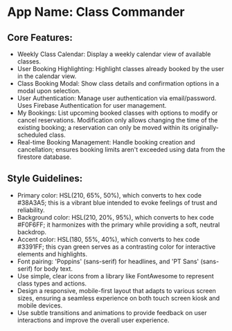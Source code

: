 # **App Name**: Class Commander

## Core Features:

- Weekly Class Calendar: Display a weekly calendar view of available classes.
- User Booking Highlighting: Highlight classes already booked by the user in the calendar view.
- Class Booking Modal: Show class details and confirmation options in a modal upon selection.
- User Authentication: Manage user authentication via email/password. Uses Firebase Authentication for user management.
- My Bookings: List upcoming booked classes with options to modify or cancel reservations. Modification only allows changing the time of the existing booking; a reservation can only be moved within its originally-scheduled class.
- Real-time Booking Management: Handle booking creation and cancellation; ensures booking limits aren't exceeded using data from the firestore database.

## Style Guidelines:

- Primary color: HSL(210, 65%, 50%), which converts to hex code #38A3A5; this is a vibrant blue intended to evoke feelings of trust and reliability.
- Background color: HSL(210, 20%, 95%), which converts to hex code #F0F6FF; it harmonizes with the primary while providing a soft, neutral backdrop.
- Accent color: HSL(180, 55%, 40%), which converts to hex code #3391FF; this cyan green serves as a contrasting color for interactive elements and highlights.
- Font pairing: 'Poppins' (sans-serif) for headlines, and 'PT Sans' (sans-serif) for body text.
- Use simple, clear icons from a library like FontAwesome to represent class types and actions.
- Design a responsive, mobile-first layout that adapts to various screen sizes, ensuring a seamless experience on both touch screen kiosk and mobile devices.
- Use subtle transitions and animations to provide feedback on user interactions and improve the overall user experience.